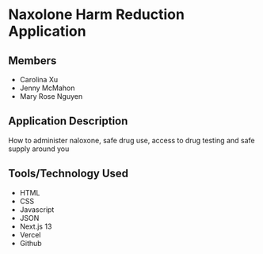 # Naxolone Harm Reduction Application

## Members

- Carolina Xu
- Jenny McMahon
- Mary Rose Nguyen

## Application Description

How to administer naloxone, safe drug use, access to drug testing and safe supply around you

## Tools/Technology Used

- HTML
- CSS
- Javascript
- JSON
- Next.js 13
- Vercel
- Github
